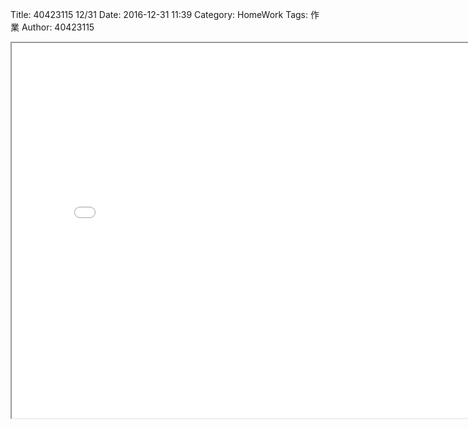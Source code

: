 Title: 40423115 12/31
Date: 2016-12-31 11:39
Category: HomeWork
Tags: 作業
Author: 40423115

<!-- PELICAN_END_SUMMARY -->


<iframe src="./../W10/40423115-2.html" width="800" height="600"></iframe>